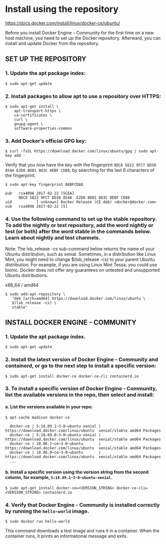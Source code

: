 # Install using the repository
https://docs.docker.com/install/linux/docker-ce/ubuntu/

Before you install Docker Engine - Community for the first time on a new host machine, you need to set up the Docker repository. Afterward, you can install and update Docker from the repository.

## SET UP THE REPOSITORY
### 1. Update the apt package index:

```
$ sudo apt-get update
```

### 2. Install packages to allow apt to use a repository over HTTPS:
```
$ sudo apt-get install \
    apt-transport-https \
    ca-certificates \
    curl \
    gnupg-agent \
    software-properties-common
```

### 3. Add Docker’s official GPG key:
```
$ curl -fsSL https://download.docker.com/linux/ubuntu/gpg | sudo apt-key add -
```
Verify that you now have the key with the fingerprint ` 9DC8 5822 9FC7 DD38 854A E2D8 8D81 803C 0EBF CD88 `, by searching for the last 8 characters of the fingerprint.
```
$ sudo apt-key fingerprint 0EBFCD88
    
pub   rsa4096 2017-02-22 [SCEA]
      9DC8 5822 9FC7 DD38 854A  E2D8 8D81 803C 0EBF CD88
uid           [ unknown] Docker Release (CE deb) <docker@docker.com>
sub   rsa4096 2017-02-22 [S]
```

### 4. Use the following command to set up the stable repository. To add the nightly or test repository, add the word nightly or test (or both) after the word stable in the commands below. Learn about nightly and test channels.

Note: The lsb_release -cs sub-command below returns the name of your Ubuntu distribution, such as xenial. Sometimes, in a distribution like Linux Mint, you might need to change $(lsb_release -cs) to your parent Ubuntu distribution. For example, if you are using Linux Mint Tessa, you could use bionic. Docker does not offer any guarantees on untested and unsupported Ubuntu distributions.

x86_64 / amd64

```
$ sudo add-apt-repository \
   "deb [arch=amd64] https://download.docker.com/linux/ubuntu \
   $(lsb_release -cs) \
   stable"
```

## INSTALL DOCKER ENGINE - COMMUNITY

### 1. Update the apt package index.
```
$ sudo apt-get update
```
### 2. Install the latest version of Docker Engine - Community and containerd, or go to the next step to install a specific version:
```
$ sudo apt-get install docker-ce docker-ce-cli containerd.io
```
### 3. To install a specific version of Docker Engine - Community, list the available versions in the repo, then select and install:

#### a. List the versions available in your repo:
```
$ apt-cache madison docker-ce

  docker-ce | 5:18.09.1~3-0~ubuntu-xenial | https://download.docker.com/linux/ubuntu  xenial/stable amd64 Packages
  docker-ce | 5:18.09.0~3-0~ubuntu-xenial | https://download.docker.com/linux/ubuntu  xenial/stable amd64 Packages
  docker-ce | 18.06.1~ce~3-0~ubuntu       | https://download.docker.com/linux/ubuntu  xenial/stable amd64 Packages
  docker-ce | 18.06.0~ce~3-0~ubuntu       | https://download.docker.com/linux/ubuntu  xenial/stable amd64 Packages
  ...
```

#### b. Install a specific version using the version string from the second column, for example, `5:18.09.1~3-0~ubuntu-xenial`.
```
$ sudo apt-get install docker-ce=<VERSION_STRING> docker-ce-cli=<VERSION_STRING> containerd.io
```

### 4. Verify that Docker Engine - Community is installed correctly by running the `hello-world` image.
```
$ sudo docker run hello-world
```
This command downloads a test image and runs it in a container. When the container runs, it prints an informational message and exits.

